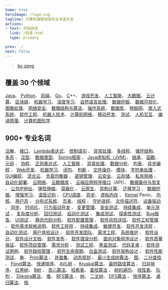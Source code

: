 ```yaml
---
home: true
heroImage: /logo.svg
tagline: 计算机编程领域专业术语大全
actions:
- text: 开始阅读
  link: /目录.html
  type: primary

prev: ./
next: false
---
```



> [by zeng](https://github.com/uljaxsec)

## 覆盖 30 个领域
[Java]()、
[Python]()、
[前端]()、
[Go]()、
[C]()++、
[游戏开发]()、
[人工智能]()、
[大数据]()、
[云计算]()、
[区块链]()、
[机器学习]()、
[深度学习]()、
[自然语言处理]()、
[数据挖掘]()、
[数据可视化]()、
[图像处理]()、
[网络安全]()、
[数据结构与算法]()、
[操作系统]()、
[数据库]()、
[物联网]()、
[嵌入式系统]()、
[软件工程]()、
[机器人技术]()、
[计算机网络]()、
[移动开发]()、
[测试]()、
[人机交互]()、
[编译原理]()、
[计算机图形学]()

## 900+ 专业名词
[注解]()、
[接口]()、
[Lambda表达式]()、
[控制语句]() 、
[异常处理]()、
[多线程]()、
[循环结构]()、
[多态]() 、
[泛型]()、
[数据类型]()、
[Spring框架]() 、
[Java虚拟机（JVM）]()、
[继承]()、
[函数]()、
[元组]() 、
[协程]()、
[正则表达式]()、
[人工智能]() 、
[异常处理]()、
[数据分析]()、
[列表]()、
[异步编程]() 、
[Web开发]()、
[机器学习]()、
[闭包]()、
[判断]() 、
[文件操作]()、
[模块]()、
[字符串处理]() 、
[GUI编程]()、
[混合云]()、
[负载均衡器]() 、
[密钥管理]()、
[云安全]()、
[云存储]()、
[私有网络]() 、
[自动化部署]()、
[云网络]()、
[云数据库]() 、
[云端应用程序接口]()（API）、
[数据备份与恢复]() 、
[公共IP地址]()、
[弹性伸缩]()、
[容器化]() 、
[云原生]()、
[异构计算]()、
[迁移学习]() 、
[数据挖掘]()、
[增强学习]()、
[语音识别]() 、
[CPU调度]()、
[异步]()、
[虚拟内存]() 、
[Kernel]() Panic、
[内核]()、
[用户态]() 、
[分布式系统]()、
[页表]()、
[线程]() 、
[守护进程]()、
[文件描述符]()、
[设备驱动]() 、
[同步]()、
[时间片]()、
[行为驱动开发]() 、
[变更管理]()、
[安全测试]()、
[持续集成]()、
[单元测试]() 、
[复杂度分析]()、
[回归测试]()、
[自动化测试]() 、
[集成测试]()、
[探索性测试]()、
[Bug报告]()、
[UI测试]() 、
[静态代码分析]()、
[软件配置管理]() 、
[软件风险评估]()、
[软件工程管理]() 、
[软件需求规格说明]()、
[软件工程师]() 、
[持续集成]()、
[敏捷开发]()、
[软件开发流程]() 、
[自动化测试]()、
[用户体验设计]() 、
[软件开发团队]()、
[需求工程]()、
[系统维护]() 、
[软件设计]()、
[软件设计文档]()、
[软件发布]() 、
[软件错误分析]()、
[面向对象程序设计]() 、
[软件质量保证]()、
[软件项目管理]()、
[需求分析]() 、
[测试工程]()、
[黑盒测试]()、
[代码复审]() 、
[软件测试用例]()、
[软件缺陷管理]() 、
[软件生命周期]()、
[白盒测试]()、
[软件架构设计]() 、
[软件性能测试]()、
[串]()、
[Prim算法]() 、
[并查集]()、
[动态规划]() 、
[最小生成树算法]()、
[图]()、
[二分查找]() 、
[Floyd算法]()、
[快速排序]()、
[AVL树]() 、
[Kruskal算法]()、
[最短路径算法]() 、
[归并排序]()、
[红黑树]()、
[B树]() 、
[贪心算法]()、
[哈希表]()、
[查找算法]() 、
[树的遍历]()、
[线性表]()、
[队列]() 、
[Dijkstra算法]()、
[堆]()、
[BFS算法]() 、
[树]()、
[二叉树]()、
[DFS算法]() 、
[排序算法]()、
[递归算法]()、
[栈]()


